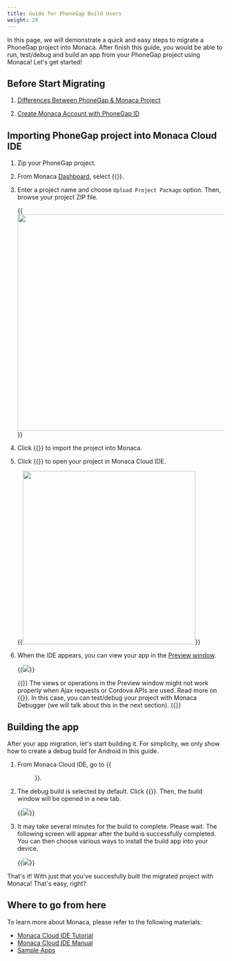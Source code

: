 ```yaml
---
title: Guide for PhoneGap Build Users
weight: 20
---
```


In this page, we will demonstrate a quick and easy steps to migrate a PhoneGap project into Monaca. After finish this guide, you would be able to run, test/debug and build an app from your PhoneGap project using Monaca! Let's get started!


## Before Start Migrating

1. [Differences Between PhoneGap & Monaca Project](/en/products_guide/migration/phonegap_migration/fundamentals/)  

2. [Create Monaca Account with PhoneGap ID](/en/oauth/phonegap/authorize)

## Importing PhoneGap project into Monaca Cloud IDE

1. Zip your PhoneGap project. 

2. From Monaca [Dashboard](https://monaca.mobi/en/dashboard), select {{<guilabel name="Import">}}.

3. Enter a project name and choose `Upload Project Package` option. Then, browse your project ZIP file. 

    {{<img src="/images/migration/phonegap/2.png" width="500px">}}

4. Click {{<guilabel name="Import">}} to import the project into Monaca.

5. Click {{<guilabel name="Open">}} to open your project in Monaca Cloud IDE.

    {{<img src="/images/migration/phonegap/3.png" width="400px">}}

6. When the IDE appears, you can view your app in the [Preview window](https://docs.monaca.io/en/products_guide/monaca_ide/overview/#live-preview). 

    {{<img src="/images/migration/phonegap/4.png">}}

    {{<note>}}
        The views or operations in the Preview window might not work properly when Ajax requests or Cordova APIs are used. Read more on {{<link title="Live Preview Limitations" href="https://docs.monaca.io/en/products_guide/monaca_ide/overview/#live-preivew-limitations">}}. In this case, you can test/debug your project with Monaca Debugger (we will talk about this in the next section).
    {{</note>}}


## Building the app

After your app migration, let's start building it. For simplicity, we only show how to create a debug build for Android in this guide. 

1. From Monaca Cloud IDE, go to {{<menu menu1="Build" menu2="Build App for Android">}}.

2. The debug build is selected by default. Click {{<guilabel name="Start Build">}}. Then, the build window will be opened in a new tab.

    {{<img src="/images/migration/phonegap/11.png">}}

3. It may take several minutes for the build to complete. Please wait. The following screen will appear after the build is successfully completed. You can then choose various ways to install the build app into your device. 

    {{<img src="/images/migration/phonegap/12.png">}}

That's it! With just that you've succesfully built the migrated project with Monaca! That's easy, right? 


## Where to go from here

To learn more about Monaca, please refer to the following materials:

- [Monaca Cloud IDE Tutorial](/en/tutorials/monaca_ide/)
- [Monaca Cloud IDE Manual](/en/products_guide/monaca_ide/)
- [Sample Apps](/en/sampleapp/samples/)